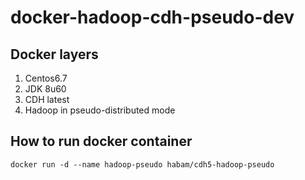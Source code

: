 # docker-hadoop-cdh-pseudo-dev

## Docker layers
1. Centos6.7
2. JDK 8u60
3. CDH latest
4. Hadoop in pseudo-distributed mode

## How to run docker container
```
docker run -d --name hadoop-pseudo habam/cdh5-hadoop-pseudo
```
